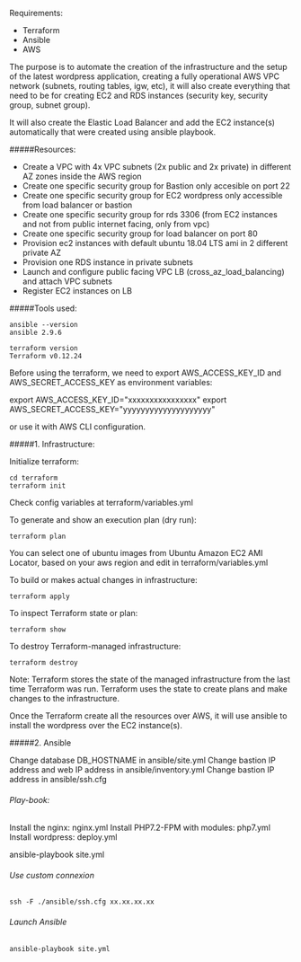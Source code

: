 Requirements:
- Terraform
- Ansible
- AWS

The purpose is to automate the creation of the infrastructure and the setup of the latest wordpress application, creating a fully operational AWS VPC network (subnets, routing tables, igw, etc), it will also create everything that need to be for creating EC2 and RDS instances (security key, security group, subnet group).

It will also create the Elastic Load Balancer and add the EC2 instance(s) automatically that were created using ansible playbook.

#####Resources:
- Create a VPC with 4x VPC subnets (2x public and 2x private) in different AZ zones inside the AWS region
- Create one specific security group for Bastion only accesible on port 22
- Create one specific security group for EC2 wordpress only accessible from load balancer or bastion
- Create one specific security group for rds 3306 (from EC2 instances and not from public internet facing, only from vpc)
- Create one specific security group for load balancer on port 80
- Provision ec2 instances with default ubuntu 18.04 LTS ami in 2 different private AZ
- Provision one RDS instance in private subnets
- Launch and configure public facing VPC LB (cross_az_load_balancing) and attach VPC subnets
- Register EC2 instances on LB

#####Tools used:
```
ansible --version
ansible 2.9.6
```
```
terraform version
Terraform v0.12.24
```
Before using the terraform, we need to export AWS_ACCESS_KEY_ID and AWS_SECRET_ACCESS_KEY as environment variables:

export AWS_ACCESS_KEY_ID="xxxxxxxxxxxxxxxx"
export AWS_SECRET_ACCESS_KEY="yyyyyyyyyyyyyyyyyyyy"

or use it with AWS CLI configuration.

#####1. Infrastructure:

Initialize terraform: 
```
cd terraform 
terraform init
```

Check config variables at terraform/variables.yml

To generate and show an execution plan (dry run): 
```
terraform plan
```

You can select one of ubuntu images from Ubuntu Amazon EC2 AMI Locator, based on your aws region and edit in terraform/variables.yml

To build or makes actual changes in infrastructure: 
```
terraform apply
```

To inspect Terraform state or plan: 
```
terraform show
```

To destroy Terraform-managed infrastructure: 
```
terraform destroy
```

Note: Terraform stores the state of the managed infrastructure from the last time Terraform was run. Terraform uses the state to create plans and make changes to the infrastructure.

Once the Terraform create all the resources over AWS, it will use ansible to install the wordpress over the EC2 instance(s).

#####2. Ansible

Change database DB_HOSTNAME in ansible/site.yml 
Change bastion IP address and web IP address in ansible/inventory.yml
Change bastion IP address in ansible/ssh.cfg

###### Play-book:
Install the nginx: nginx.yml
Install PHP7.2-FPM with modules: php7.yml
Install wordpress: deploy.yml

ansible-playbook site.yml

###### Use custom connexion 

`ssh -F ./ansible/ssh.cfg xx.xx.xx.xx`

###### Launch Ansible
```
ansible-playbook site.yml
```
